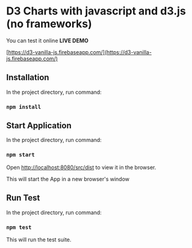 # D3 Charts with javascript and d3.js (no frameworks)
You can test it online **LIVE DEMO**

[https://d3-vanilla-js.firebaseapp.com/](https://d3-vanilla-js.firebaseapp.com/)

## Installation

In the project directory, run command:

### `npm install`

## Start Application

In the project directory, run command:

### `npm start`

Open [http://localhost:8080/src/dist](http://localhost:8080/src/dist) to view it in the browser.

This will start the App in a new browser's window

## Run Test

In the project directory, run command:

### `npm test`

This will run the test suite.